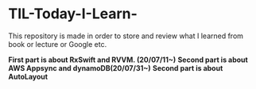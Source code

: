 # TIL-Today-I-Learn-
This repository is made in order to store and review what I learned from book or lecture or Google etc.

<b>First part is about RxSwift and RVVM. (20/07/11~)</b>
<b>Second part is about AWS Appsync and dynamoDB(20/07/31~)</b>
<b>Second part is about AutoLayout</b> 
